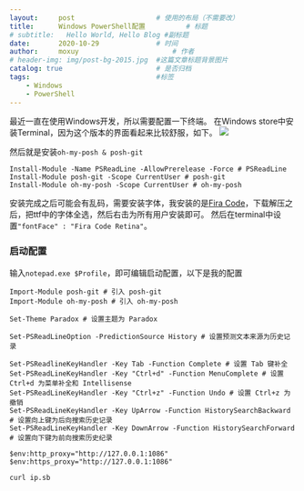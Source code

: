 ```yaml
---
layout:     post   				    # 使用的布局（不需要改）
title:      Windows PowerShell配置		  # 标题 
# subtitle:   Hello World, Hello Blog #副标题
date:       2020-10-29 				# 时间
author:     moxuy 						# 作者
# header-img: img/post-bg-2015.jpg 	#这篇文章标题背景图片
catalog: true 						# 是否归档
tags:								#标签
    - Windows
    - PowerShell
---
```


最近一直在使用Windows开发，所以需要配置一下终端。
在Windows store中安装Terminal，因为这个版本的界面看起来比较舒服，如下。
![](https://i.loli.net/2020/10/29/HyiR4A3dUfqXrT6.png)

然后就是安装```oh-my-posh & posh-git```
```
Install-Module -Name PSReadLine -AllowPrerelease -Force # PSReadLine
Install-Module posh-git -Scope CurrentUser # posh-git
Install-Module oh-my-posh -Scope CurrentUser # oh-my-posh
```
安装完成之后可能会有乱码，需要安装字体，我安装的是[Fira Code](https://github.com/tonsky/FiraCode/releases)，下载解压之后，把ttf中的字体全选，然后右击为所有用户安装即可。
然后在terminal中设置```"fontFace" : "Fira Code Retina"```。

### 启动配置
输入```notepad.exe $Profile```，即可编辑启动配置，以下是我的配置

```shell
Import-Module posh-git # 引入 posh-git
Import-Module oh-my-posh # 引入 oh-my-posh

Set-Theme Paradox # 设置主题为 Paradox

Set-PSReadLineOption -PredictionSource History # 设置预测文本来源为历史记录
 
Set-PSReadlineKeyHandler -Key Tab -Function Complete # 设置 Tab 键补全
Set-PSReadLineKeyHandler -Key "Ctrl+d" -Function MenuComplete # 设置 Ctrl+d 为菜单补全和 Intellisense
Set-PSReadLineKeyHandler -Key "Ctrl+z" -Function Undo # 设置 Ctrl+z 为撤销
Set-PSReadLineKeyHandler -Key UpArrow -Function HistorySearchBackward # 设置向上键为后向搜索历史记录
Set-PSReadLineKeyHandler -Key DownArrow -Function HistorySearchForward # 设置向下键为前向搜索历史纪录

$env:http_proxy="http://127.0.0.1:1086"
$env:https_proxy="http://127.0.0.1:1086"

curl ip.sb
```